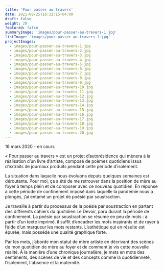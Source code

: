 ```yaml
---
title: 'Pour passer au travers'
date: 2021-08-25T16:32:15-04:00
draft: false
weight: 20
featured: false
summaryImage: 'images/pour-passer-au-travers-1.jpg'
listImage: 'images/pour-passer-au-travers-1.jpg'
projectImages:
  - images/pour-passer-au-travers-1.jpg
  - images/pour-passer-au-travers-2.jpg
  - images/pour-passer-au-travers-3.jpg
  - images/pour-passer-au-travers-4.jpg
  - images/pour-passer-au-travers-5.jpg
  - images/pour-passer-au-travers-6.jpg
  - images/pour-passer-au-travers-7.jpg
  - images/pour-passer-au-travers-8.jpg
  - images/pour-passer-au-travers-9.jpg
  - images/pour-passer-au-travers-10.jpg
  - images/pour-passer-au-travers-11.jpg
  - images/pour-passer-au-travers-12.jpg
  - images/pour-passer-au-travers-13.jpg
  - images/pour-passer-au-travers-14.jpg
  - images/pour-passer-au-travers-15.jpg
  - images/pour-passer-au-travers-16.jpg
  - images/pour-passer-au-travers-17.jpg
  - images/pour-passer-au-travers-18.jpg
  - images/pour-passer-au-travers-19.jpg
  - images/pour-passer-au-travers-20.jpg
---
```


16 mars 2020 - en cours

« Pour passer au travers » est un projet d’autorésidence qui mènera à la réalisation d’un livre d’artiste, composé de poèmes quotidiens issus d’extraits de journaux produits pendant cette période d’isolement.

La situation dans laquelle nous évoluons depuis quelques semaines est déroutante. Pour moi, ça a été de me retrouver dans la position de mère au foyer à temps plein et de composer avec ce nouveau quotidien. En réponse à cette période de confinement imposé dans laquelle la pandémie nous a plongés, j’ai entamé un projet de poésie par soustraction.

Je travaille à partir du processus de la poésie par soustraction en partant des différents cahiers du quotidien Le Devoir, paru durant la période de confinement. La poésie par soustraction se résume en peu de mots : à partir d’un texte imprimé, il suffit d’encadrer les mots inspirants et de rayer à l’aide d’un marqueur les mots restants. L’esthétique qui en résulte est épurée, mais possède une qualité graphique forte.

Par les mots, j’aborde mon statut de mère artiste en décrivant des scènes de mon quotidien de mère au foyer et de comment je vis cette nouvelle réalité. À la manière d’une chronique journalière, je mets en mots des sentiments, des scènes de vie et des concepts comme la quotidienneté, l’isolement, l'absence et la maternité.
